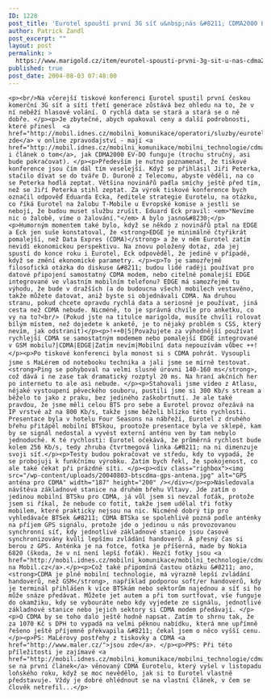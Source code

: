 ```yaml
---
ID: 1228
post_title: 'Eurotel spouští první 3G síť u&nbsp;nás &#8211; CDMA2000 EV-DO'
author: Patrick Zandl
post_excerpt: ""
layout: post
permalink: >
  https://www.marigold.cz/item/eurotel-spousti-prvni-3g-sit-u-nas-cdma2000-ev-do
published: true
post_date: 2004-08-03 07:48:00
---
```

	<p><br/>Na včerejší tiskové konferenci Eurotel spustil první českou komerční 3G síť a sítí třetí generace zůstává bez ohledu na to, že v ní neběží hlasové volání. O rychlá data se stará a stará se o ně dobře. </p><p>Je zbytečné, abych opakoval ceny a další podrobnosti, které přinesl  <a href="http://mobil.idnes.cz/mobilni_komunikace/operatori/sluzby/eurotel_cdma_online040802.html">Mobil.cz zde</a> v online zpravodajství - mají <a href="http://mobil.idnes.cz/mobilni_komunikace/mobilni_technologie/cdma040803.html">zde i článek o tom</a>, jak CDMA2000 EV-DO funguje (trochu stručný, asi bude pokračovat). </p><p>Především je nutno poznamenat, že tiskové konference jsou čím dál tím veselejší. Když se přihlásil Jiří Peterka, stačilo dívat se do tváře D. Duroně z Telecomu, abyste věděli, na co se Peterka hodlá zeptat. Většina novinářů padla smíchy ještě před tím, než se Jiří Peterka stihl zeptat. Za výrok tiskové konference bych označil odpověď Eduarda Ecka, ředitele strategie Eurotelu, na otázku, co říká Eurotel na žalobu T-Mobile u Evropské komise a jestli se nebojí, že budou muset službu zrušit. Eduard Eck pravil: <em>"Nevíme nic o žalobě, víme o žalování."</em> A bylo jasno&#8230;</p><p>Humorným momentem také bylo, když se někdo z novinářů ptal na EDGE a Eck jen suše konstatoval, že <strong>EDGE je minimálně čtyřikrát pomalejší, než Data Expres (CDMA)</strong> a že v něm Eurotel zatím nevidí ekonomickou perspektivu. Na znovu položený dotaz, zda jej spustí do konce roku i Eurotel, Eck odpověděl, že jedině v případě, když se změní ekonomické parametry. </p><p>To je samozřejmě filosofická otázka do diskuse &#8211; budou lidé raději používat pro datové připojení samostatný CDMA modem, nebo citelně pomalejší EDGE integrované ve vlastním mobilním telefonu? EDGE má samozřejmě tu výhodu, že bude v dražších (a do budoucna všech) mobilech vestavěno, takže můžete datovat, aniž byste si objednávali CDMA. Na druhou stranu, pokud chcete opravdu rychlá data a seriosně je používat, jiná cesta než CDMA nebude. Nicméně, to je správná chvíle pro anketku, co vy na to?<br/> (Pokud jste na titulce marigolda, musíte chvíli rolovat bílým místem, než dojedete k anketě, je to nějaký problém s CSS, který nevím, jak odstranit)</p><p>!++0|5|Považujete za výhodnější používat rychlejší CDMA se samostatným modemem nebo pomalejší EDGE integrované v GSM mobilu?|CDMA|EDGE|Zatím nevím|Mobilní data nepouzívám vůbec ++!</p><p>Po tiskové konferenci byla monost si s CDMA pohrát. Vysoupli jsme s MaLérem od notebooku technika a jali jsme se mírně testovat. <strong>Ping se pohyboval na velmi slusné úrovni 140-160 ms</strong>, což dává i ne zase tak dramatický rozptyl 20 ms. Na hraní akčních her po internetu to ale asi nebude. </p><p>Stahovali jsme video z Atlasu, nějaké vystoupení pěveckého souboru, pustili jsme si 300 Kb/s stream a běželo to jako z praku, bez jediného zaškobrtnutí. Je ale také pravdou, že jsme měli celou BTS pro sebe a Eurotel provoz ořezává na IP vrstvě až na 800 Kb/s, takže jsme běželi blízko této rychlosti. Presentace byla v hotelu Four Seasons na nábřeží, Eurotel z druhého břehu přitápěl mobilní BTSkou, prootože presentace byla ve sklepě, kam by se signál nedostal a vyvést externí anténu ven by tam nebylo jednoduché. K té rychlosti: Eurotel očekává, že průměrná rychlost bude kolem 256 Kb/s, tedy zhruba čtvrtmegová linka &#8211; na ni dimenzuje svoji síť.</p><p>Testy budou pokračovat ve středu, kdy to vypadá, že se probojuji k funkčnímu výrobku. Zatím bych řekl, že spokojenost, co ale také čekat při prázdné síti. </p><p><div class="righbox"><img src="/wp-content/uploads/20040803-btscdma-gps-antena.jpg" alt="GPS anténa pro CDMA" width="187" height="200" /></div></p><p>Následovala návštěva základnové stanice na druhém břehu Vltavy. Jde zatím o jedinou mobilní BTSku pro CDMA, já vůl jsem si nevzal foťák, protože jsem si říkal, že nebude co fotit, takže jsem udělal tři fotky mobilem, které prakticky nejsou na nic. Nicméně dobrý tip pro vyhledávače BTSek &#8211; CDMA BTSka se spolehlivě pozná podle anténky na příjem GPS signálu, protože jde o jedinou u nás provozovanou synchronní síť, kdy jednotlivé základnové stanice jsou časově synchronizovány kvůli lepšímu zvládání handoverů. A přesný čas si berou z GPS. Anténka je na fotce, fotka je příšerná, made by Nokia 6820 (škoda, že v ní není lepší foťák). Hezčí fotky jsou <a href="http://mobil.idnes.cz/mobilni_komunikace/mobilni_technologie/cdma_fotkybts040803.html">zde na Mobil.cz</a>.</p><p>Což také připomíná častou otázku &#8211; ano, <strong>CDMA je plně mobilní technologie, má výrazně lepší zvládání handoverů, než GSM</strong>, například podporou soft/er handoverů, kdy je terminál přihlášen k více BTSkám nebo sektorům najednou a síť si ho může snáze předávat. Můžete jet autem a při tom surtfovat, vše funguje do okamžiku, kdy se vybouráte nebo kdy vyjedete ze signálu, jednotlivé základnové stanice nebo jejich sektory si CDMA modem předávají. </p><p>O CDMA by se toho dalo ještě hodně napsat. Zatím to shrnu tak, že za 1070 Kč s DPH to vypadá na velmi pěknou nabídku, která mne upřímně řešeno ještě příjemně překvapila &#8211; čekal jsem o něco vyšší cenu. </p><p>PS: MaLérovy postřehy z tiskovky a CDMA <a href="http://www.maler.cz/">jsou zde</a>. </p><p>PPS: Při této příležitosti je zajímavé <a href="http://mobil.idnes.cz/mobilni_komunikace/mobilni_technologie/cdma450031026.html">podívat se na první článek</a> věnovaný CDMA Eurotelu, který vyšel v listopadu loňského roku, když se moc nevědělo, jak si to Eurotel vlastně představuje. Vždy je dobré ohlédnout se na vlastní článek, v čem se člověk netrefil...</p>